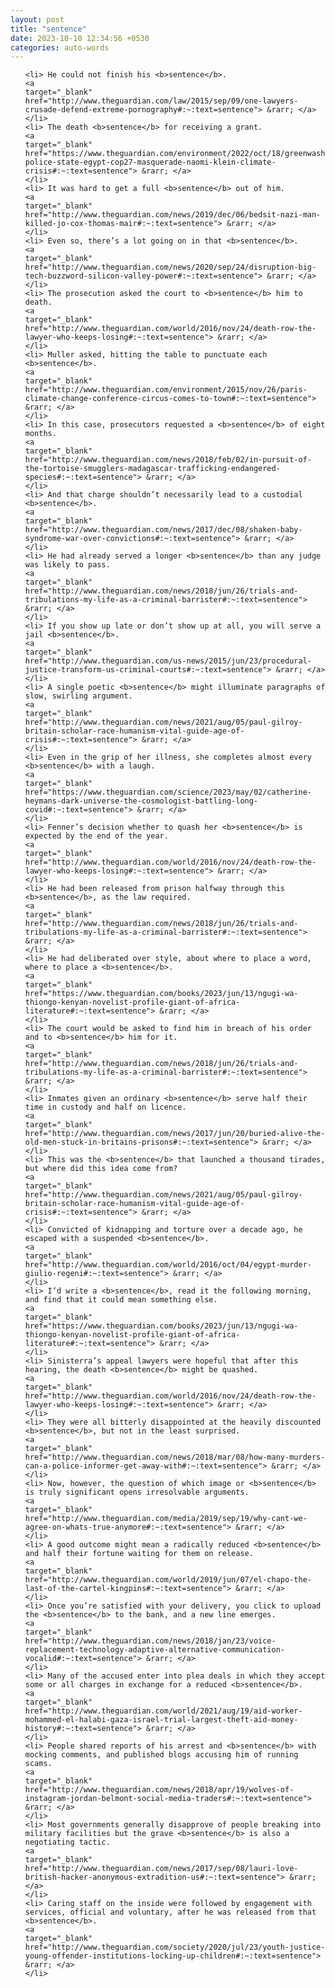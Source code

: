 ```yaml
---
layout: post
title: "sentence"
date: 2023-10-10 12:34:56 +0530
categories: auto-words
---
```

<ol>

    <li> He could not finish his <b>sentence</b>.
    <a 
    target="_blank" 
    href="http://www.theguardian.com/law/2015/sep/09/one-lawyers-crusade-defend-extreme-pornography#:~:text=sentence"> &rarr; </a>
    </li>
    <li> The death <b>sentence</b> for receiving a grant.
    <a 
    target="_blank" 
    href="https://www.theguardian.com/environment/2022/oct/18/greenwashing-police-state-egypt-cop27-masquerade-naomi-klein-climate-crisis#:~:text=sentence"> &rarr; </a>
    </li>
    <li> It was hard to get a full <b>sentence</b> out of him.
    <a 
    target="_blank" 
    href="http://www.theguardian.com/news/2019/dec/06/bedsit-nazi-man-killed-jo-cox-thomas-mair#:~:text=sentence"> &rarr; </a>
    </li>
    <li> Even so, there’s a lot going on in that <b>sentence</b>.
    <a 
    target="_blank" 
    href="http://www.theguardian.com/news/2020/sep/24/disruption-big-tech-buzzword-silicon-valley-power#:~:text=sentence"> &rarr; </a>
    </li>
    <li> The prosecution asked the court to <b>sentence</b> him to death.
    <a 
    target="_blank" 
    href="http://www.theguardian.com/world/2016/nov/24/death-row-the-lawyer-who-keeps-losing#:~:text=sentence"> &rarr; </a>
    </li>
    <li> Muller asked, hitting the table to punctuate each <b>sentence</b>.
    <a 
    target="_blank" 
    href="http://www.theguardian.com/environment/2015/nov/26/paris-climate-change-conference-circus-comes-to-town#:~:text=sentence"> &rarr; </a>
    </li>
    <li> In this case, prosecutors requested a <b>sentence</b> of eight months.
    <a 
    target="_blank" 
    href="http://www.theguardian.com/news/2018/feb/02/in-pursuit-of-the-tortoise-smugglers-madagascar-trafficking-endangered-species#:~:text=sentence"> &rarr; </a>
    </li>
    <li> And that charge shouldn’t necessarily lead to a custodial <b>sentence</b>.
    <a 
    target="_blank" 
    href="http://www.theguardian.com/news/2017/dec/08/shaken-baby-syndrome-war-over-convictions#:~:text=sentence"> &rarr; </a>
    </li>
    <li> He had already served a longer <b>sentence</b> than any judge was likely to pass.
    <a 
    target="_blank" 
    href="http://www.theguardian.com/news/2018/jun/26/trials-and-tribulations-my-life-as-a-criminal-barrister#:~:text=sentence"> &rarr; </a>
    </li>
    <li> If you show up late or don’t show up at all, you will serve a jail <b>sentence</b>.
    <a 
    target="_blank" 
    href="http://www.theguardian.com/us-news/2015/jun/23/procedural-justice-transform-us-criminal-courts#:~:text=sentence"> &rarr; </a>
    </li>
    <li> A single poetic <b>sentence</b> might illuminate paragraphs of slow, swirling argument.
    <a 
    target="_blank" 
    href="http://www.theguardian.com/news/2021/aug/05/paul-gilroy-britain-scholar-race-humanism-vital-guide-age-of-crisis#:~:text=sentence"> &rarr; </a>
    </li>
    <li> Even in the grip of her illness, she completes almost every <b>sentence</b> with a laugh.
    <a 
    target="_blank" 
    href="https://www.theguardian.com/science/2023/may/02/catherine-heymans-dark-universe-the-cosmologist-battling-long-covid#:~:text=sentence"> &rarr; </a>
    </li>
    <li> Fenner’s decision whether to quash her <b>sentence</b> is expected by the end of the year.
    <a 
    target="_blank" 
    href="http://www.theguardian.com/world/2016/nov/24/death-row-the-lawyer-who-keeps-losing#:~:text=sentence"> &rarr; </a>
    </li>
    <li> He had been released from prison halfway through this <b>sentence</b>, as the law required.
    <a 
    target="_blank" 
    href="http://www.theguardian.com/news/2018/jun/26/trials-and-tribulations-my-life-as-a-criminal-barrister#:~:text=sentence"> &rarr; </a>
    </li>
    <li> He had deliberated over style, about where to place a word, where to place a <b>sentence</b>.
    <a 
    target="_blank" 
    href="https://www.theguardian.com/books/2023/jun/13/ngugi-wa-thiongo-kenyan-novelist-profile-giant-of-africa-literature#:~:text=sentence"> &rarr; </a>
    </li>
    <li> The court would be asked to find him in breach of his order and to <b>sentence</b> him for it.
    <a 
    target="_blank" 
    href="http://www.theguardian.com/news/2018/jun/26/trials-and-tribulations-my-life-as-a-criminal-barrister#:~:text=sentence"> &rarr; </a>
    </li>
    <li> Inmates given an ordinary <b>sentence</b> serve half their time in custody and half on licence.
    <a 
    target="_blank" 
    href="http://www.theguardian.com/news/2017/jun/20/buried-alive-the-old-men-stuck-in-britains-prisons#:~:text=sentence"> &rarr; </a>
    </li>
    <li> This was the <b>sentence</b> that launched a thousand tirades, but where did this idea come from?
    <a 
    target="_blank" 
    href="http://www.theguardian.com/news/2021/aug/05/paul-gilroy-britain-scholar-race-humanism-vital-guide-age-of-crisis#:~:text=sentence"> &rarr; </a>
    </li>
    <li> Convicted of kidnapping and torture over a decade ago, he escaped with a suspended <b>sentence</b>.
    <a 
    target="_blank" 
    href="http://www.theguardian.com/world/2016/oct/04/egypt-murder-giulio-regeni#:~:text=sentence"> &rarr; </a>
    </li>
    <li> I’d write a <b>sentence</b>, read it the following morning, and find that it could mean something else.
    <a 
    target="_blank" 
    href="https://www.theguardian.com/books/2023/jun/13/ngugi-wa-thiongo-kenyan-novelist-profile-giant-of-africa-literature#:~:text=sentence"> &rarr; </a>
    </li>
    <li> Sinisterra’s appeal lawyers were hopeful that after this hearing, the death <b>sentence</b> might be quashed.
    <a 
    target="_blank" 
    href="http://www.theguardian.com/world/2016/nov/24/death-row-the-lawyer-who-keeps-losing#:~:text=sentence"> &rarr; </a>
    </li>
    <li> They were all bitterly disappointed at the heavily discounted <b>sentence</b>, but not in the least surprised.
    <a 
    target="_blank" 
    href="http://www.theguardian.com/news/2018/mar/08/how-many-murders-can-a-police-informer-get-away-with#:~:text=sentence"> &rarr; </a>
    </li>
    <li> Now, however, the question of which image or <b>sentence</b> is truly significant opens irresolvable arguments.
    <a 
    target="_blank" 
    href="http://www.theguardian.com/media/2019/sep/19/why-cant-we-agree-on-whats-true-anymore#:~:text=sentence"> &rarr; </a>
    </li>
    <li> A good outcome might mean a radically reduced <b>sentence</b> and half their fortune waiting for them on release.
    <a 
    target="_blank" 
    href="http://www.theguardian.com/world/2019/jun/07/el-chapo-the-last-of-the-cartel-kingpins#:~:text=sentence"> &rarr; </a>
    </li>
    <li> Once you’re satisfied with your delivery, you click to upload the <b>sentence</b> to the bank, and a new line emerges.
    <a 
    target="_blank" 
    href="http://www.theguardian.com/news/2018/jan/23/voice-replacement-technology-adaptive-alternative-communication-vocalid#:~:text=sentence"> &rarr; </a>
    </li>
    <li> Many of the accused enter into plea deals in which they accept some or all charges in exchange for a reduced <b>sentence</b>.
    <a 
    target="_blank" 
    href="http://www.theguardian.com/world/2021/aug/19/aid-worker-mohammed-el-halabi-gaza-israel-trial-largest-theft-aid-money-history#:~:text=sentence"> &rarr; </a>
    </li>
    <li> People shared reports of his arrest and <b>sentence</b> with mocking comments, and published blogs accusing him of running scams.
    <a 
    target="_blank" 
    href="http://www.theguardian.com/news/2018/apr/19/wolves-of-instagram-jordan-belmont-social-media-traders#:~:text=sentence"> &rarr; </a>
    </li>
    <li> Most governments generally disapprove of people breaking into military facilities but the grave <b>sentence</b> is also a negotiating tactic.
    <a 
    target="_blank" 
    href="http://www.theguardian.com/news/2017/sep/08/lauri-love-british-hacker-anonymous-extradition-us#:~:text=sentence"> &rarr; </a>
    </li>
    <li> Caring staff on the inside were followed by engagement with services, official and voluntary, after he was released from that <b>sentence</b>.
    <a 
    target="_blank" 
    href="http://www.theguardian.com/society/2020/jul/23/youth-justice-young-offender-institutions-locking-up-children#:~:text=sentence"> &rarr; </a>
    </li>
